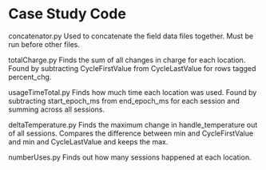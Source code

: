 # Case Study Code

concatenator.py
Used to concatenate the field data files together. Must be run before other files.

totalCharge.py
Finds the sum of all changes in charge for each location. Found by subtracting CycleFirstValue from CycleLastValue for rows tagged percent_chg.

usageTimeTotal.py
Finds how much time each location was used. Found by subtracting start_epoch_ms from end_epoch_ms for each session and summing across all sessions.

deltaTemperature.py
Finds the maximum change in handle_temperature out of all sessions. Compares the difference between min and CycleFirstValue and min and CycleLastValue and keeps the max.

numberUses.py
Finds out how many sessions happened at each location.

